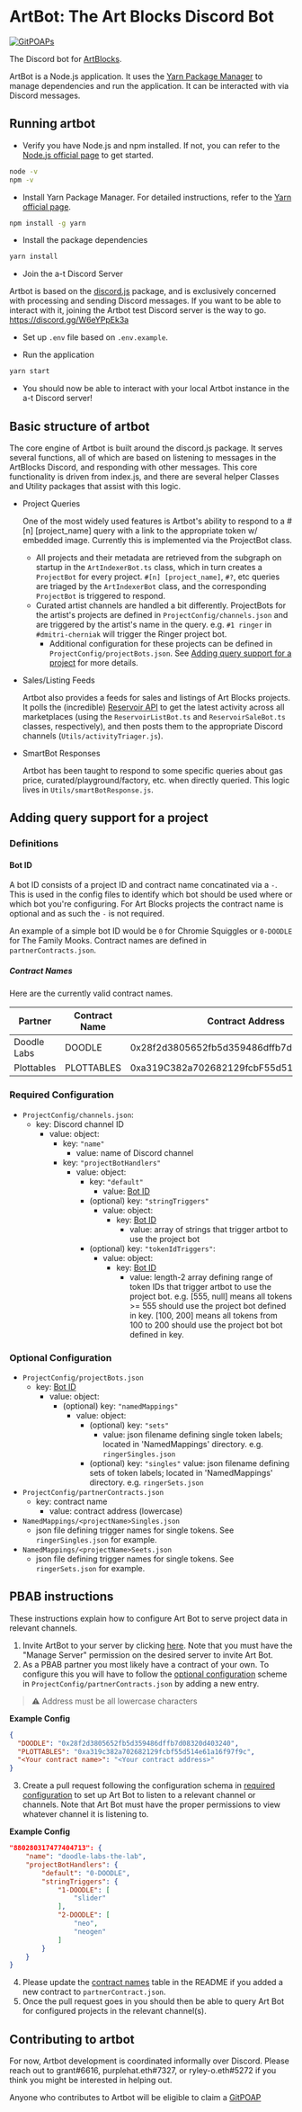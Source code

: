 # ArtBot: The Art Blocks Discord Bot

[![GitPOAPs](https://public-api.gitpoap.io/v1/repo/ArtBlocks/artbot/badge)](https://www.gitpoap.io/gh/ArtBlocks/artbot)

The Discord bot for [ArtBlocks](http://artblocks.io/).

ArtBot is a Node.js application. It uses the [Yarn Package Manager](https://yarnpkg.com/) to manage dependencies and run the application. It can be interacted with via Discord messages.

## Running artbot

- Verify you have Node.js and npm installed. If not, you can refer to the [Node.js official page](https://nodejs.org/) to get started.

```bash
node -v
npm -v
```

- Install Yarn Package Manager. For detailed instructions, refer to the [Yarn official page](https://yarnpkg.com/getting-started/install).

```bash
npm install -g yarn
```

- Install the package dependencies

```bash
yarn install
```

- Join the a-t Discord Server

Artbot is based on the [discord.js](https://discord.js.org/) package, and is exclusively concerned with processing and sending Discord messages. If you want to be able to interact with it, joining the Artbot test Discord server is the way to go. <https://discord.gg/W6eYPpEk3a>

- Set up `.env` file based on `.env.example`.

- Run the application

```bash
yarn start
```

- You should now be able to interact with your local Artbot instance in the a-t Discord server!

## Basic structure of artbot

The core engine of Artbot is built around the discord.js package. It serves several functions, all of which are based on listening to messages in the ArtBlocks Discord, and responding with other messages. This core functionality is driven from index.js, and there are several helper Classes and Utility packages that assist with this logic.

- Project Queries

  One of the most widely used features is Artbot's ability to respond to a #[n] [project_name] query with a link to the appropriate token w/ embedded image. Currently this is implemented via the ProjectBot class.

  - All projects and their metadata are retrieved from the subgraph on startup in the `ArtIndexerBot.ts` class, which in turn creates a `ProjectBot` for every project. `#[n] [project_name]`, `#?`, etc queries are triaged by the `ArtIndexerBot` class, and the corresponding `ProjectBot` is triggered to respond.
  - Curated artist channels are handled a bit differently. ProjectBots for the artist's projects are defined in `ProjectConfig/channels.json` and are triggered by the artist's name in the query. e.g. `#1 ringer` in `#dmitri-cherniak` will trigger the Ringer project bot.
     - Additional configuration for these projects can be defined in `ProjectConfig/projectBots.json`. See [Adding query support for a project](#adding-query-support-for-a-project) for more details.

- Sales/Listing Feeds

  Artbot also provides a feeds for sales and listings of Art Blocks projects. It polls the (incredible) [Reservoir API](https://docs.reservoir.tools/reference/overview) to get the latest activity across all marketplaces (using the `ReservoirListBot.ts` and `ReservoirSaleBot.ts` classes, respectively), and then posts them to the appropriate Discord channels (`Utils/activityTriager.js`). 

- SmartBot Responses

  Artbot has been taught to respond to some specific queries about gas price, curated/playground/factory, etc. when directly queried. This logic lives in `Utils/smartBotResponse.js`.

## Adding query support for a project
### Definitions

#### Bot ID

A bot ID consists of a project ID and contract name concatinated via a `-`. This is used in the config files to identify which bot should be used where or which bot you're configuring. For Art Blocks projects the contract name is optional and as such the `-` is not required.

An example of a simple bot ID would be `0` for Chromie Squiggles or `0-DOODLE` for The Family Mooks. Contract names are defined in `partnerContracts.json`.

##### Contract Names

Here are the currently valid contract names.

| Partner     | Contract Name | Contract Address                           |
| ----------- | ------------- | ------------------------------------------ |
| Doodle Labs | DOODLE        | 0x28f2d3805652fb5d359486dffb7d08320d403240 |
| Plottables  | PLOTTABLES    | 0xa319C382a702682129fcbF55d514E61a16f97f9c |

### Required Configuration

- `ProjectConfig/channels.json`:
  - key: Discord channel ID
    - value: object:
      - key: `"name"`
        - value: name of Discord channel
      - key: `"projectBotHandlers"`
        - value: object:
          - key: `"default"`
            - value: [Bot ID](#bot-id)
          - (optional) key: `"stringTriggers"`
            - value: object:
              - key: [Bot ID](#bot-id)
                - value: array of strings that trigger artbot to use the project bot
          - (optional) key: `"tokenIdTriggers"`:
            - value: object:
              - key: [Bot ID](#bot-id)
                - value: length-2 array defining range of token IDs that trigger artbot to use the project bot. e.g. [555, null] means all tokens >= 555 should use the project bot defined in key. [100, 200] means all tokens from 100 to 200 should use the project bot bot defined in key.

### Optional Configuration

- `ProjectConfig/projectBots.json`
  - key: [Bot ID](#bot-id)
    - value: object:
      - (optional) key: `"namedMappings"`
        - value: object:
          - (optional) key: `"sets"`
            - value: json filename defining single token labels; located in 'NamedMappings' directory. e.g. `ringerSingles.json`
          - (optional) key: `"singles"`
            value: json filename defining sets of token labels; located in 'NamedMappings' directory. e.g. `ringerSets.json`
- `ProjectConfig/partnerContracts.json`
  - key: contract name
    - value: contract address (lowercase)
- `NamedMappings/<projectName>Singles.json`
  - json file defining trigger names for single tokens. See `ringerSingles.json` for example.
- `NamedMappings/<projectName>Seets.json`
  - json file defining trigger names for single tokens. See `ringerSets.json` for example.


## PBAB instructions

These instructions explain how to configure Art Bot to serve project data in relevant channels.

1. Invite ArtBot to your server by clicking [here](https://discord.com/oauth2/authorize?client_id=794646394420854824&scope=bot&permissions=19520). Note that you must have the "Manage Server" permission on the desired server to invite Art Bot.
2. As a PBAB partner you most likely have a contract of your own. To configure this you will have to follow the [optional configuration](#optional-configuration) scheme in `ProjectConfig/partnerContracts.json` by adding a new entry.

> :warning: Address must be all lowercase characters

**Example Config**

```json
{
  "DOODLE": "0x28f2d3805652fb5d359486dffb7d08320d403240",
  "PLOTTABLES": "0xa319c382a702682129fcbf55d514e61a16f97f9c",
  "<Your contract name>": "<Your contract address>"
}
```

3. Create a pull request following the configuration schema in [required configuration](#required-configuration) to set up Art Bot to listen to a relevant channel or channels. Note that Art Bot must have the proper permissions to view whatever channel it is listening to.

**Example Config**

```json
"880280317477404713": {
    "name": "doodle-labs-the-lab",
    "projectBotHandlers": {
        "default": "0-DOODLE",
        "stringTriggers": {
            "1-DOODLE": [
                "slider"
            ],
            "2-DOODLE": [
                "neo",
                "neogen"
            ]
        }
    }
}
```

4. Please update the [contract names](#contract-names) table in the README if you added a new contract to `partnerContract.json`.
5. Once the pull request goes in you should then be able to query Art Bot for configured projects in the relevant channel(s).

## Contributing to artbot

For now, Artbot development is coordinated informally over Discord. Please reach out to grant#6616, purplehat.eth#7327, or ryley-o.eth#5272 if you think you might be interested in helping out.

Anyone who contributes to Artbot will be eligible to claim a [GitPOAP](https://www.gitpoap.io/gh/ArtBlocks/artbot)
